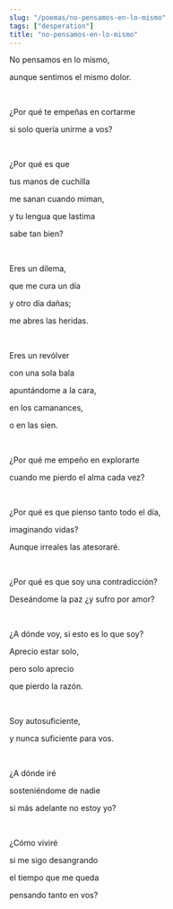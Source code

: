 ```yaml
---
slug: "/poemas/no-pensamos-en-lo-mismo"
tags: ["desperation"]
title: "no-pensamos-en-lo-mismo"
---
```

No pensamos en lo mismo,

aunque sentimos el mismo dolor.

&nbsp;

¿Por qué te empeñas en cortarme

si solo quería unirme a vos?

&nbsp;

¿Por qué es que

tus manos de cuchilla

me sanan cuando miman,

y tu lengua que lastima

sabe tan bien?

&nbsp;

Eres un dilema,

que me cura un día

y otro día dañas;

me abres las heridas.

&nbsp;

Eres un revólver

con una sola bala

apuntándome a la cara,

en los camanances,

o en las sien.

&nbsp;

¿Por qué me empeño en explorarte

cuando me pierdo el alma cada vez?

&nbsp;

¿Por qué es que pienso tanto todo el día,

imaginando vidas?

Aunque irreales las atesoraré.

&nbsp;

¿Por qué es que soy una contradicción?

Deseándome la paz ¿y sufro por amor?

&nbsp;

¿A dónde voy, si esto es lo que soy?

Aprecio estar solo,

pero solo aprecio

que pierdo la razón.

&nbsp;

Soy autosuficiente,

y nunca suficiente para vos.

&nbsp;

¿A dónde iré

sosteniéndome de nadie

si más adelante no estoy yo?

&nbsp;

¿Cómo viviré

si me sigo desangrando

el tiempo que me queda

pensando tanto en vos?